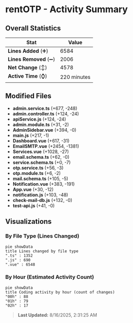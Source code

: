 # rentOTP - Activity Summary 

## Overall Statistics

| Stat                   | Value                                                             |
| ---------------------- | ----------------------------------------------------------------- |
| **Lines Added** (➕)   | 6584                                          |
| **Lines Removed** (➖) | 2006                                        |
| **Net Change** (↕)    | 4578                |
| **Active Time** (⌚)   | 220 minutes |


## Modified Files
- **admin.service.ts** (+677, -248)
- **admin.controller.ts** (+124, -24)
- **apiService.js** (+124, -24)
- **admin.module.ts** (+31, -2)
- **AdminSidebar.vue** (+394, -0)
- **main.js** (+217, -1)
- **Dashboard.vue** (+617, -31)
- **EmailSMTP.vue** (+2454, -1381)
- **Services.vue** (+1028, -27)
- **email.schema.ts** (+62, -0)
- **service.schema.ts** (+0, -7)
- **otp.service.ts** (+56, -3)
- **otp.module.ts** (+6, -2)
- **mail.schema.ts** (+105, -5)
- **Notification.vue** (+383, -191)
- **App.vue** (+30, -12)
- **notification.js** (+103, -48)
- **check-mail-db.js** (+132, -0)
- **test-api.js** (+41, -0)

## Visualizations

### By File Type (Lines Changed)

```mermaid
pie showData
title Lines changed by file type
".ts" : 1352
".js" : 690
".vue" : 6548
```

### By Hour (Estimated Activity Count)

```mermaid
pie showData
title Coding activity by hour (count of changes)
"00h" : 88
"01h" : 79
"02h" : 17
```


> **Last Updated:** 8/16/2025, 2:31:25 AM